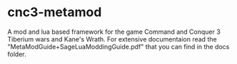 # cnc3-metamod
A mod and lua based framework for the game Command and Conquer 3 Tiberium wars and Kane's Wrath.
For extensive documentaion read the "MetaModGuide+SageLuaModdingGuide.pdf" that you can find in the docs folder.
